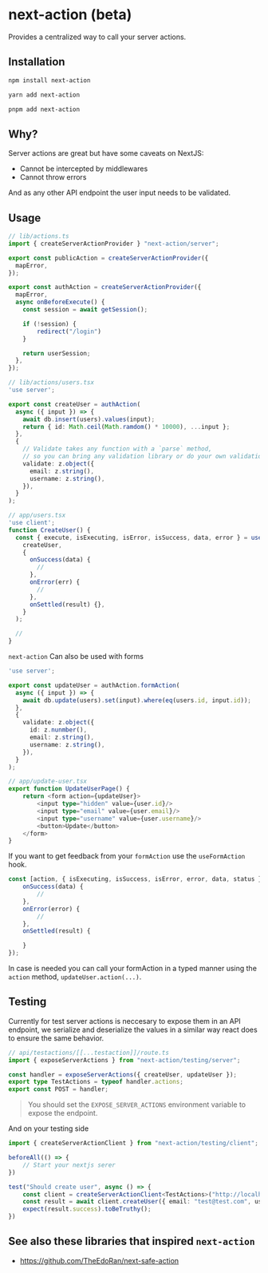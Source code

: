 # next-action (beta)

Provides a centralized way to call your server actions.

## Installation

```bash
npm install next-action
```

```bash
yarn add next-action
```

```bash
pnpm add next-action
```

## Why?

Server actions are great but have some caveats on NextJS:

- Cannot be intercepted by middlewares
- Cannot throw errors

And as any other API endpoint the user input needs to be validated.

## Usage

```ts
// lib/actions.ts
import { createServerActionProvider } "next-action/server";

export const publicAction = createServerActionProvider({
  mapError,
});

export const authAction = createServerActionProvider({
  mapError,
  async onBeforeExecute() {
    const session = await getSession();

    if (!session) {
        redirect("/login")
    }

    return userSession;
  },
});
```

```ts
// lib/actions/users.tsx
'use server';

export const createUser = authAction(
  async ({ input }) => {
    await db.insert(users).values(input);
    return { id: Math.ceil(Math.ramdom() * 10000), ...input };
  },
  {
    // Validate takes any function with a `parse` method,
    // so you can bring any validation library or do your own validation
    validate: z.object({
      email: z.string(),
      username: z.string(),
    }),
  }
);
```

```ts
// app/users.tsx
'use client';
function CreateUser() {
  const { execute, isExecuting, isError, isSuccess, data, error } = useAction(
    createUser,
    {
      onSuccess(data) {
        //
      },
      onError(err) {
        //
      },
      onSettled(result) {},
    }
  );

  //
}
```

`next-action` Can also be used with forms

```ts
'use server';

export const updateUser = authAction.formAction(
  async ({ input }) => {
    await db.update(users).set(input).where(eq(users.id, input.id));
  },
  {
    validate: z.object({
      id: z.nunmber(),
      email: z.string(),
      username: z.string(),
    }),
  }
);
```

```ts
// app/update-user.tsx
export function UpdateUserPage() {
    return <form action={updateUser}>
        <input type="hidden" value={user.id}/>
        <input type="email" value={user.email}/>
        <input type="username" value={user.username}/>
        <button>Update</button>
    </form>
}
```

If you want to get feedback from your `formAction` use the `useFormAction` hook.
```ts
const [action, { isExecuting, isSuccess, isError, error, data, status }] = useFormAction(updateUser, {
    onSuccess(data) {
        //
    },
    onError(error) {
        //
    },
    onSettled(result) {

    }
});
```

In case is needed you can call your formAction in a typed manner using the `action` method, `updateUser.action(...)`.

## Testing

Currently for test server actions is neccesary to expose them in an API endpoint, we serialize and deserialize the values
in a similar way react does to ensure the same behavior.

```ts
// api/testactions/[[...testaction]]/route.ts
import { exposeServerActions } from "next-action/testing/server";

const handler = exposeServerActions({ createUser, updateUser });
export type TestActions = typeof handler.actions;
export const POST = handler;
```

> You should set the `EXPOSE_SERVER_ACTIONS` environment variable to expose the endpoint.

And on your testing side
```ts
import { createServerActionClient } from "next-action/testing/client";

beforeAll(() => {
    // Start your nextjs serer
})

test("Should create user", async () => {
    const client = createServerActionClient<TestActions>("http://localhost:3000/api/testactions");
    const result = await client.createUser({ email: "test@test.com", username: "test" });
    expect(result.success).toBeTruthy();
})
```

## See also these libraries that inspired `next-action`

- https://github.com/TheEdoRan/next-safe-action
